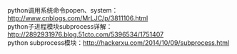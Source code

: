 python调用系统命令popen、system：http://www.cnblogs.com/MrLJC/p/3811106.html  
python子进程模块subprocess详解：http://2892931976.blog.51cto.com/5396534/1751407  
python subprocess模块：http://hackerxu.com/2014/10/09/subprocess.html